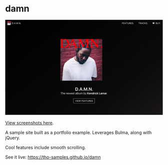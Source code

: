 # damn

![Landing](screenshots/main.png)

[View screenshots here](screenshots/).

A sample site built as a portfolio example.
Leverages Bulma, along with jQuery.

Cool features include smooth scrolling.

See it live:
https://tho-samples.github.io/damn